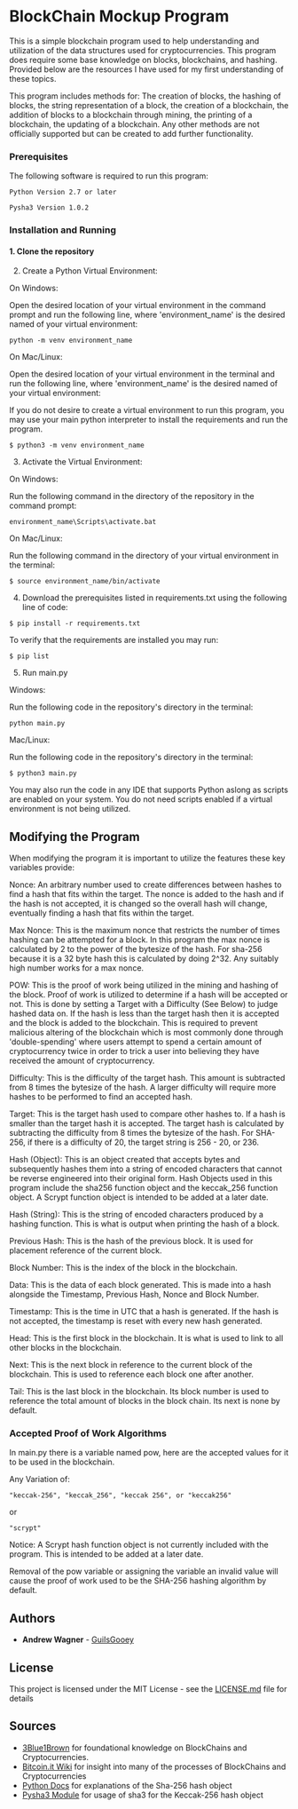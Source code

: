 # BlockChain Mockup Program

This is a simple blockchain program used to help understanding and utilization of the data structures used for cryptocurrencies. This program does require some base knowledge on blocks, blockchains, and hashing. Provided below are the resources I have used for my first understanding of these topics. 

This program includes methods for: The creation of blocks, the hashing of blocks, the string representation of a block, the creation of a blockchain, the addition of blocks to a blockchain through mining, the printing of a blockchain, the updating of a blockchain. Any other methods are not officially supported but can be created to add further functionality. 

### Prerequisites

The following software is required to run this program:

```
Python Version 2.7 or later
```

```
Pysha3 Version 1.0.2
```

### Installation and Running 

#### 1. Clone the repository

2. Create a Python Virtual Environment: 

On Windows:

Open the desired location of your virtual environment in the command prompt and run the following line, where 'environment_name' is the desired named of your virtual environment:

```
python -m venv environment_name
```

On Mac/Linux:

Open the desired location of your virtual environment in the terminal and run the following line, where 'environment_name' is the desired named of your virtual environment:


If you do not desire to create a virtual environment to run this program, you may use your main python interpreter to install the requirements and run the program.

```
$ python3 -m venv environment_name
```

3. Activate the Virtual Environment:

On Windows:

Run the following command in the directory of the repository in the command prompt:

```
environment_name\Scripts\activate.bat
```

On Mac/Linux:

Run the following command in the directory of your virtual environment in the terminal:

```
$ source environment_name/bin/activate
```

4. Download the prerequisites listed in requirements.txt using the following line of code:

```
$ pip install -r requirements.txt
```

To verify that the requirements are installed you may run:

```
$ pip list
```

5. Run main.py

Windows:

Run the following code in the repository's directory in the terminal:

```
python main.py
```

Mac/Linux:

Run the following code in the repository's directory in the terminal:

```
$ python3 main.py
```

You may also run the code in any IDE that supports Python aslong as scripts are enabled on your system. You do not need scripts enabled if a virtual environment is not being utilized. 


## Modifying the Program

When modifying the program it is important to utilize the features these key variables provide:

Nonce: 
An arbitrary number used to create differences between hashes to find a hash that fits within the target. The nonce is added to the hash and if the hash is not accepted, it is changed so the overall hash will change, eventually finding a hash that fits within the target. 

Max Nonce: 
This is the maximum nonce that restricts the number of times hashing can be attempted for a block. In this program the max nonce is calculated by 2 to the power of the bytesize of the hash. For sha-256 because it is a 32 byte hash this is calculated by doing 2^32. Any suitably high number works for a max nonce. 

POW: 
This is the proof of work being utilized in the mining and hashing of the block. Proof of work is utilized to determine if a hash will be accepted or not. This is done by setting a Target with a Difficulty (See Below) to judge hashed data on. If the hash is less than the target hash then it is accepted and the block is added to the blockchain. This is required to prevent malicious altering of the blockchain which is most commonly done through 'double-spending' where users attempt to spend a certain amount of cryptocurrency twice in order to trick a user into believing they have received the amount of cryptocurrency. 

Difficulty: 
This is the difficulty of the target hash. This amount is subtracted from 8 times the bytesize of the hash. A larger difficulty will require more hashes to be performed to find an accepted hash. 

Target: 
This is the target hash used to compare other hashes to. If a hash is smaller than the target hash it is accepted. The target hash is calculated by subtracting the difficulty from 8 times the bytesize of the hash. For SHA-256, if there is a difficulty of 20, the target string is 256 - 20, or 236. 

Hash (Object): 
This is an object created that accepts bytes and subsequently hashes them into a string of encoded characters that cannot be reverse engineered into their original form. Hash Objects used in this program include the sha256 function object and the keccak_256 function object. A Scrypt function object is intended to be added at a later date. 

Hash (String): 
This is the string of encoded characters produced by a hashing function. This is what is output when printing the hash of a block. 

Previous Hash: 
This is the hash of the previous block. It is used for placement reference of the current block. 

Block Number: 
This is the index of the block in the blockchain. 

Data: 
This is the data of each block generated. This is made into a hash alongside the Timestamp, Previous Hash, Nonce and Block Number. 

Timestamp: 
This is the time in UTC that a hash is generated. If the hash is not accepted, the timestamp is reset with every new hash generated. 

Head: 
This is the first block in the blockchain. It is what is used to link to all other blocks in the blockchain. 

Next: 
This is the next block in reference to the current block of the blockchain. This is used to reference each block one after another. 

Tail: 
This is the last block in the blockchain. Its block number is used to reference the total amount of blocks in the block chain. Its next is none by default.

### Accepted Proof of Work Algorithms

In main.py there is a variable named pow, here are the accepted values for it to be used in the blockchain. 

Any Variation of:

```
"keccak-256", "keccak_256", "keccak 256", or "keccak256"
```

or

```
"scrypt"
```
Notice: A Scrypt hash function object is not currently included with the program. This is intended to be added at a later date. 

Removal of the pow variable or assigning the variable an invalid value will cause the proof of work used to be the SHA-256 hashing algorithm by default.

## Authors

* **Andrew Wagner** - [GuiIsGooey](https://github.com/guiisgooey)

## License

This project is licensed under the MIT License - see the [LICENSE.md](LICENSE.md) file for details

## Sources

* [3Blue1Brown](https://www.youtube.com/watch?v=bBC-nXj3Ng4) for foundational knowledge on BlockChains and Cryptocurrencies. 
* [Bitcoin.it Wiki](https://en.bitcoin.it/) for insight into many of the processes of BlockChains and Cryptocurrencies
* [Python Docs](https://docs.python.org/3/library/hashlib.html) for explanations of the Sha-256 hash object
* [Pysha3 Module](https://pypi.org/project/pysha3/) for usage of sha3 for the Keccak-256 hash object